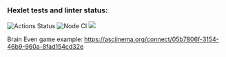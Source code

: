 ### Hexlet tests and linter status:
![Actions Status](/workflows/hexlet-check/badge.svg)
![Node CI](https://github.com/apupko/frontend-project-lvl1/workflows/Node%20CI/badge.svg)
<a href="https://codeclimate.com/github/codeclimate/codeclimate/maintainability"><img src="https://api.codeclimate.com/v1/badges/a99a88d28ad37a79dbf6/maintainability" /></a>

Brain Even game example: https://asciinema.org/connect/05b7806f-3154-46b9-960a-8fad154cd32e
